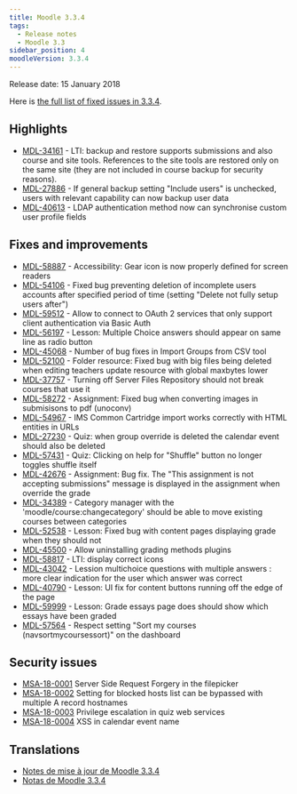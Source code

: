 ```yaml
---
title: Moodle 3.3.4
tags:
  - Release notes
  - Moodle 3.3
sidebar_position: 4
moodleVersion: 3.3.4
---
```

Release date: 15 January 2018

Here is [the full list of fixed issues in 3.3.4](https://tracker.moodle.org/secure/IssueNavigator!executeAdvanced.jspa?jqlQuery=project+%3D+mdl+AND+resolution+%3D+fixed+AND+fixVersion+in+%28%223.3.4%22%29+ORDER+BY+priority+DESC&runQuery=true&clear=true).

## Highlights

- [MDL-34161](https://tracker.moodle.org/browse/MDL-34161) - LTI: backup and restore supports submissions and also course and site tools. References to the site tools are restored only on the same site (they are not included in course backup for security reasons).
- [MDL-27886](https://tracker.moodle.org/browse/MDL-27886) - If general backup setting "Include users" is unchecked, users with relevant capability can now backup user data
- [MDL-40613](https://tracker.moodle.org/browse/MDL-40613) - LDAP authentication method now can synchronise custom user profile fields

## Fixes and improvements

- [MDL-58887](https://tracker.moodle.org/browse/MDL-58887) - Accessibility: Gear icon is now properly defined for screen readers
- [MDL-54106](https://tracker.moodle.org/browse/MDL-54106) - Fixed bug preventing deletion of incomplete users accounts after specified period of time (setting "Delete not fully setup users after")
- [MDL-59512](https://tracker.moodle.org/browse/MDL-59512) - Allow to connect to OAuth 2 services that only support client authentication via Basic Auth
- [MDL-56197](https://tracker.moodle.org/browse/MDL-56197) - Lesson: Multiple Choice answers should appear on same line as radio button
- [MDL-45068](https://tracker.moodle.org/browse/MDL-45068) - Number of bug fixes in Import Groups from CSV tool
- [MDL-52100](https://tracker.moodle.org/browse/MDL-52100) - Folder resource: Fixed bug with big files being deleted when editing teachers update resource with global maxbytes lower
- [MDL-37757](https://tracker.moodle.org/browse/MDL-37757) - Turning off Server Files Repository should not break courses that use it
- [MDL-58272](https://tracker.moodle.org/browse/MDL-58272) - Assignment: Fixed bug when converting images in submisisons to pdf (unoconv)
- [MDL-54967](https://tracker.moodle.org/browse/MDL-54967) - IMS Common Cartridge import works correctly with HTML entities in URLs
- [MDL-27230](https://tracker.moodle.org/browse/MDL-27230) - Quiz: when group override is deleted the calendar event should also be deleted
- [MDL-57431](https://tracker.moodle.org/browse/MDL-57431) - Quiz: Clicking on help for "Shuffle" button no longer toggles shuffle itself
- [MDL-42676](https://tracker.moodle.org/browse/MDL-42676) - Assignment: Bug fix. The "This assignment is not accepting submissions" message is displayed in the assignment when override the grade
- [MDL-34389](https://tracker.moodle.org/browse/MDL-34389) - Category manager with the 'moodle/course:changecategory' should be able to move existing courses between categories
- [MDL-52538](https://tracker.moodle.org/browse/MDL-52538) - Lesson: Fixed bug with content pages displaying grade when they should not
- [MDL-45500](https://tracker.moodle.org/browse/MDL-45500) - Allow uninstalling grading methods plugins
- [MDL-58817](https://tracker.moodle.org/browse/MDL-58817) - LTI: display correct icons
- [MDL-43042](https://tracker.moodle.org/browse/MDL-43042) - Lession multichoice questions with multiple answers : more clear indication for the user which answer was correct
- [MDL-40790](https://tracker.moodle.org/browse/MDL-40790) - Lesson: UI fix for content buttons running off the edge of the page
- [MDL-59999](https://tracker.moodle.org/browse/MDL-59999) - Lesson: Grade essays page does should show which essays have been graded
- [MDL-57564](https://tracker.moodle.org/browse/MDL-57564) - Respect setting "Sort my courses (navsortmycoursessort)" on the dashboard

## Security issues

- [MSA-18-0001](https://moodle.org/mod/forum/discuss.php?d=364381) Server Side Request Forgery in the filepicker
- [MSA-18-0002](https://moodle.org/mod/forum/discuss.php?d=364382) Setting for blocked hosts list can be bypassed with multiple A record hostnames
- [MSA-18-0003](https://moodle.org/mod/forum/discuss.php?d=364383) Privilege escalation in quiz web services
- [MSA-18-0004](https://moodle.org/mod/forum/discuss.php?d=364384) XSS in calendar event name

## Translations

- [Notes de mise à jour de Moodle 3.3.4](https://docs.moodle.org/fr/Notes_de_mise_à_jour_de_Moodle_3.3.4)
- [Notas de Moodle 3.3.4](https://docs.moodle.org/es/Notas_de_Moodle_3.3.4)

